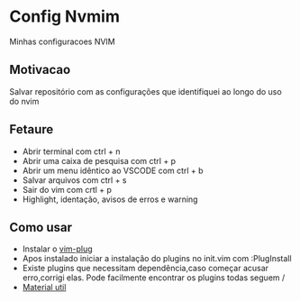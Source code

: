 # Config Nvmim
Minhas configuracoes NVIM


## Motivacao
Salvar repositório com as configurações que identifiquei ao longo do uso do nvim

## Fetaure
- Abrir terminal com ctrl + n
- Abrir uma caixa de pesquisa com ctrl + p
- Abrir um menu idêntico ao VSCODE com ctrl + b
- Salvar arquivos com ctrl + s 
- Sair do vim com crtl + p
- Highlight, identação, avisos de erros e warning

## Como usar 
- Instalar o [vim-plug](https://github.com/junegunn/vim-plug)
- Apos instalado iniciar a instalação do plugins no init.vim com :PlugInstall
- Existe plugins que necessitam dependência,caso começar acusar erro,corrigi elas. Pode facilmente encontrar os plugins todas seguem <nome do usuario no githug>/<repositorio>
 - [Material util](https://betterprogramming.pub/setting-up-neovim-for-web-development-in-2020-d800de3efacd)

